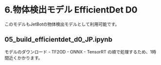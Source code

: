# 6.物体検出モデル EfficientDet D0
このモデルもJetBotの物体検出モデルとして利用可能です。  

## 05_build_efficientdet_d0_JP.ipynb

モデルのダウンロード - TF2OD - ONNX - TensorRT の順で処理するため、1時間近くかかります。
